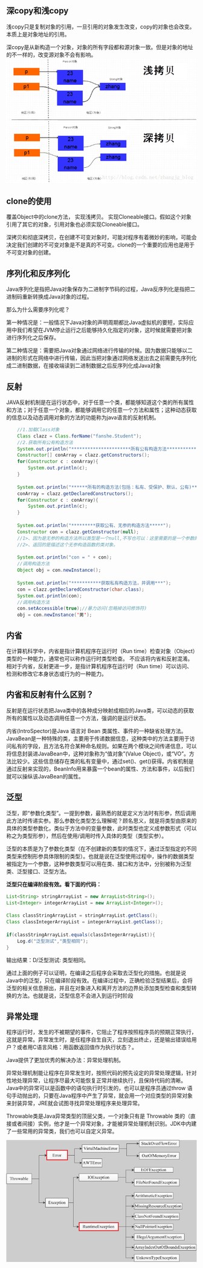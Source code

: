 ## 深copy和浅copy
浅copy只是复制对象的引用，一旦引用的对象发生改变，copy的对象也会改变。本质上是对象地址的引用。

深copy是从新构造一个对象，对象的所有字段都和源对象一致。但是对象的地址的不一样的，改变源对象不会有影响。
![copy](./images/clone.png)

## clone的使用
覆盖Object中的clone方法， 实现浅拷贝。
实现Cloneable接口。假如这个对象引用了其它的对象，引用对象也必须实现Cloneable接口。

深拷贝和彻底深拷贝，在创建不可变对象时，可能对程序有着微妙的影响，可能会决定我们创建的不可变对象是不是真的不可变。clone的一个重要的应用也是用于不可变对象的创建。

## 序列化和反序列化
Java序列化是指把Java对象保存为二进制字节码的过程，Java反序列化是指把二进制码重新转换成Java对象的过程。

那么为什么需要序列化呢？

第一种情况是：一般情况下Java对象的声明周期都比Java虚拟机的要短，实际应用中我们希望在JVM停止运行之后能够持久化指定的对象，这时候就需要把对象进行序列化之后保存。

第二种情况是：需要把Java对象通过网络进行传输的时候。因为数据只能够以二进制的形式在网络中进行传输，因此当把对象通过网络发送出去之前需要先序列化成二进制数据，在接收端读到二进制数据之后反序列化成Java对象

## 反射
JAVA反射机制是在运行状态中，对于任意一个类，都能够知道这个类的所有属性和方法；对于任意一个对象，都能够调用它的任意一个方法和属性；这种动态获取的信息以及动态调用对象的方法的功能称为java语言的反射机制。

```java
    //1.加载Class对象
    Class clazz = Class.forName("fanshe.Student");
    //2.获取所有公有构造方法
    System.out.println("**********************所有公有构造方法*********************************");
    Constructor[] conArray = clazz.getConstructors();
    for(Constructor c : conArray){
        System.out.println(c);
    }

    System.out.println("******所有的构造方法(包括：私有、受保护、默认、公有)***");
    conArray = clazz.getDeclaredConstructors();
    for(Constructor c : conArray){
        System.out.println(c);
    }

    System.out.println("*********获取公有、无参的构造方法*****");
    Constructor con = clazz.getConstructor(null);
    //1>、因为是无参的构造方法所以类型是一个null,不写也可以：这里需要的是一个参数的类型，切记是类型
    //2>、返回的是描述这个无参构造函数的类对象。

    System.out.println("con = " + con);
    //调用构造方法
    Object obj = con.newInstance();

    System.out.println("***********获取私有构造方法，并调用***");
    con = clazz.getDeclaredConstructor(char.class);
    System.out.println(con);
    //调用构造方法
    con.setAccessible(true);//暴力访问(忽略掉访问修饰符)
    obj = con.newInstance('男');
```

## 内省
在计算机科学中，内省是指计算机程序在运行时（Run time）检查对象（Object）类型的一种能力，通常也可以称作运行时类型检查。 不应该将内省和反射混淆。相对于内省，反射更进一步，是指计算机程序在运行时（Run time）可以访问、检测和修改它本身状态或行为的一种能力。

## 内省和反射有什么区别？

反射是在运行状态把Java类中的各种成分映射成相应的Java类，可以动态的获取所有的属性以及动态调用任意一个方法，强调的是运行状态。

内省(IntroSpector)是Java 语言对 Bean 类属性、事件的一种缺省处理方法。　JavaBean是一种特殊的类，主要用于传递数据信息，这种类中的方法主要用于访问私有的字段，且方法名符合某种命名规则。如果在两个模块之间传递信息，可以将信息封装进JavaBean中，这种对象称为“值对象”(Value Object)，或“VO”。方法比较少。这些信息储存在类的私有变量中，通过set()、get()获得。内省机制是通过反射来实现的，BeanInfo用来暴露一个bean的属性、方法和事件，以后我们就可以操纵该JavaBean的属性。

## 泛型
泛型，即“参数化类型”。一提到参数，最熟悉的就是定义方法时有形参，然后调用此方法时传递实参。那么参数化类型怎么理解呢？顾名思义，就是将类型由原来的具体的类型参数化，类似于方法中的变量参数，此时类型也定义成参数形式（可以称之为类型形参），然后在使用/调用时传入具体的类型（类型实参）。

泛型的本质是为了参数化类型（在不创建新的类型的情况下，通过泛型指定的不同类型来控制形参具体限制的类型）。也就是说在泛型使用过程中，操作的数据类型被指定为一个参数，这种参数类型可以用在类、接口和方法中，分别被称为泛型类、泛型接口、泛型方法。

**泛型只在编译阶段有效。看下面的代码：**
```java
List<String> stringArrayList = new ArrayList<String>();
List<Integer> integerArrayList = new ArrayList<Integer>();

Class classStringArrayList = stringArrayList.getClass();
Class classIntegerArrayList = integerArrayList.getClass();

if(classStringArrayList.equals(classIntegerArrayList)){
    Log.d("泛型测试","类型相同");
}
```

输出结果：D/泛型测试: 类型相同。

通过上面的例子可以证明，在编译之后程序会采取去泛型化的措施。也就是说Java中的泛型，只在编译阶段有效。在编译过程中，正确检验泛型结果后，会将泛型的相关信息擦出，并且在对象进入和离开方法的边界处添加类型检查和类型转换的方法。也就是说，泛型信息不会进入到运行时阶段

## 异常处理
程序运行时，发生的不被期望的事件，它阻止了程序按照程序员的预期正常执行，这就是异常。异常发生时，是任程序自生自灭，立刻退出终止，还是输出错误给用户？或者用C语言风格：用函数返回值作为执行状态？。

Java提供了更加优秀的解决办法：异常处理机制。

异常处理机制能让程序在异常发生时，按照代码的预先设定的异常处理逻辑，针对性地处理异常，让程序尽最大可能恢复正常并继续执行，且保持代码的清晰。
Java中的异常可以是函数中的语句执行时引发的，也可以是程序员通过throw 语句手动抛出的，只要在Java程序中产生了异常，就会用一个对应类型的异常对象来封装异常，JRE就会试图寻找异常处理程序来处理异常。

Throwable类是Java异常类型的顶层父类，一个对象只有是 Throwable 类的（直接或者间接）实例，他才是一个异常对象，才能被异常处理机制识别。JDK中内建了一些常用的异常类，我们也可以自定义异常。

![java异常结构](./images/exception.png)

